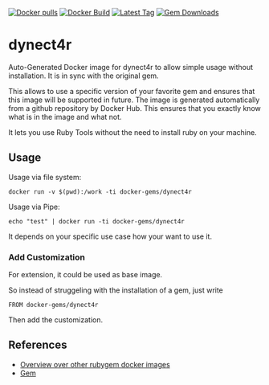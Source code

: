 [![Docker pulls](https://img.shields.io/docker/pulls/rubygem/dynect4r.svg)](https://hub.docker.com/r/rubygem/dynect4r/)
[![Docker Build](https://img.shields.io/docker/automated/rubygem/dynect4r.svg)](https://hub.docker.com/r/rubygem/dynect4r/)
[![Latest Tag](https://img.shields.io/github/tag/docker-rubygem/dynect4r.svg)](https://hub.docker.com/r/rubygem/dynect4r/)
[![Gem Downloads](https://img.shields.io/gem/dt/dynect4r.svg)](https://rubygems.org/gems/dynect4r/)
# dynect4r

Auto-Generated Docker image for dynect4r to allow simple usage without installation.
It is in sync with the original gem.

This allows to use a specific version of your favorite gem and ensures that this image will be supported in future.
The image is generated automatically from a github repository by Docker Hub.
This ensures that you exactly know what is in the image and what not.

It lets you use Ruby Tools without the need to install ruby on your machine.

## Usage

Usage via file system:

`docker run -v $(pwd):/work -ti docker-gems/dynect4r`

Usage via Pipe:

`echo "test" | docker run -ti docker-gems/dynect4r`

It depends on your specific use case how your want to use it.

### Add Customization

For extension, it could be used as base image.

So instead of struggeling with the installation of a gem, just write

`FROM docker-gems/dynect4r`

Then add the customization.

## References

 - [Overview over other rubygem docker images](https://github.com/thinkbot/docker-rubygem)
 - [Gem](https://rubygems.org/gems/dynect4r/)
